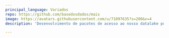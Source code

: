 ```yaml
---
principal_language: Variados
repo: https://github.com/basedosdados/mais
image: https://avatars.githubusercontent.com/u/71097635?s=200&v=4
description: 'Desenvolvimento de pacotes de acesso ao nosso datalake público em diversas linguagens (Python, R, Scala, Julia). O projeto faz parte da Base dos Dados, uma organização sem fins lucrativos com a missão e universalizar o acesso a dados de qualidade para todes.'

---
```

